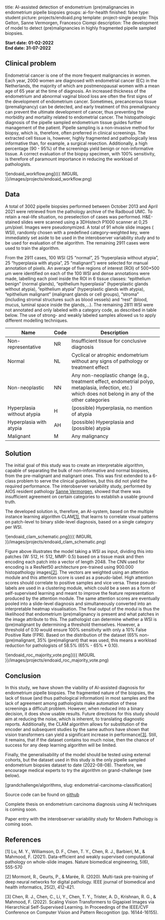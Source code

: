 title: AI-assisted detection of endometrium (pre)malignancies in endometrium pipelle biopsies
groups: ai-for-health
finished: false
type: student
picture: projects/endoaid.png
template: project-single
people: Thijs Gelton, Sanne Vermorgen, Francesco Ciompi
description: The development of model to detect (pre)malignancies in highly fragmented pipelle sampled biopsies.

<style>
    div.container>p, div.container>ol, div.container>ul, div.page-content>p, div.page-content>ol, div.page-content>ul, div.col-md-12.news-item>p {
        padding-right: 0 !important;
    }
    .col-md-4 {
        padding: 0 !important;
    }
</style>

**Start date: 01-02-2022** <br>
**End date: 31-07-2022**

## Clinical problem

Endometrial cancer is one of the more frequent malignancies in women. Each year, 2000 women are diagnosed with
endometrial cancer (EC) in the Netherlands, the majority of which are postmenopausal women with a mean age of 65 year at
the time of diagnosis. An increased thickness of the endometrium and abnormal vaginal blood loss are often the first
signs of the development of endometrium cancer. Sometimes, precancerous tissue (premalignancy) can be detected, and
early treatment of this premalignancy can prevent the ultimate development of cancer, thus preventing the morbidity and
mortality related to endometrial cancer. The histopathologic diagnosis of the pipelle sampled endometrium tissue guides
further management of the patient. Pipelle sampling is a non-invasive method for biopsy, which is, therefore, often
preferred in clinical screenings. The extracted cell tissue is, however, highly fragmented and pathologically less
informative than, for example, a surgical resection. Additionally, a high percentage (90 - 95%) of the screenings yield
benign or non-informative tissue. A correct evaluation of the biopsy specimen, with 100% sensitivity, is therefore of
paramount importance in reducing the workload of pathologists.

![endoaid_workflow.png]({{ IMGURL }}/images/projects/endoaid_workflow.png)

## Data

A total of 3002 pipelle biopsies performed between October 2013 and April 2021 were retrieved from the pathology archive
of the Radboud UMC. To retain a real-life situation, no preselection of cases was performed. H&E-stained slides were
scanned using a 3DHistech P1000 scanner at 0,25 µm/pixel. Images were pseudonymized. A total of 91 whole slide images (
WSI), randomly chosen with a predefined category-weighted key, were immediately set aside to be used in the
interobserver variability study and to be used for evaluation of the algorithm. The remaining 2911 cases were used to
train the algorithm.

From the 2911 cases, 100 WSI (25 “normal”, 25 “hyperplasia without atypia”, 25 “hyperplasia with atypia”, 25
“malignant”) were selected for manual annotation of pixels. An average of five regions of interest (ROI) of 500*500 µm
were identified on each of the 100 WSI and dense annotations were made, labelling each pixel inside the ROI in 6 tissue
classes: “epithelium benign” (normal glands), “epithelium hyperplasia” (hyperplastic glands without atypia), “epithelium
atypia” (hyperplastic glands with atypia), “epithelium malignant” (malignant glands or cell groups), “stroma” (including
stromal structures such as blood vessels) and “rest” (blood, mucus, luminal space inside the glands,…). The remaining
2811 WSI were not annotated and only labeled with a category code, as described in table below. The use of strong- and
weakly labeled samples allowed us to apply different modelling techniques.

| Name                       | Code | Description                                                                                                                                                   |
|----------------------------|------|---------------------------------------------------------------------------------------------------------------------------------------------------------------|
| Non-representative         | NR   | Insufficient tissue for conclusive diagnosis                                                                                                                  |
| Normal                     | NL   | Cyclical or atrophic endometrium without any signs of pathology or treatment effect                                                                           |
| Non-neoplastic             | NN   | Any non-neoplastic change (e.g., treatment effect, endometrial polyp, metaplasia, infection, etc.) </br> which does not belong in any of the other categories |
| Hyperplasia without atypia | H    | (possible) Hyperplasia, no mention of atypia                                                                                                                  |
| Hyperplasia with atypia    | AH   | (possible) Hyperplasia and (possible) atypia                                                                                                                  |
| Malignant                  | M    | Any malignancy                                                                                                                                                |

## Solution

The initial goal of this study was to create an interpretable algorithm, capable of separating the bulk of
non-informative and normal biopsies, from the pre-malignant and malignant ones. This was first extended to a 6-class
problem to serve the clinical guidelines, but this did not yield the required performance. The interobserver variability
study, performed by AIOS resident
pathology <a href="https://www.computationalpathologygroup.eu/members/sanne-vermorgen/">Sanne Vermorgen</a>, showed that
there was insufficient agreement on certain categories to establish a usable ground truth.

The developed solution is, therefore, an AI-system, based on the multiple instance learning algorithm CLAM[[1]](#1),
that learns to correlate visual patterns on patch-level to binary slide-level diagnosis, based on a single category per
WSI.

![endoaid_clam_schematic.png]({{ IMGURL }}/images/projects/endoaid_clam_schematic.png)

Figure above illustrates the model taking a WSI as input, dividing this into patches (W: 512, H: 512, MMP: 0.5) based on
a tissue
mask and then encoding each patch into a vector of length 2048. The CNN used for encoding is a ResNet50 architecture
pre-trained using 900.000 histopathology images[[2]](#2). The vectors are weighted using an attention module and this
attention score is used as a pseudo-label. High attention scores should correlate to positive samples and vice versa.
These pseudo-labels are used in a clustering module, which could be a seen as a form of self-supervised learning and
meant to improve the feature representation produced by the attention module. The same attention scores are eventually
pooled into a slide-level diagnosis and simultaneously converted into an interpretable heatmap visualisation. The final
output of the modul is thus the likelihood that endometrium (pre)malignancy is present and what patches in the image
attribute to this. The pathologist can determine whether a WSI is (pre)malignant by determining a threshold themselves.
However, a threshold of 0.10 would ensure 100% sensitivity with only a 10% False Positive Rate (FPR). Based on the
distribution of the
dataset (65% non-(pre)malignant, 35% (pre)malignant) that was used, this means a workload reduction for pathologists of
58.5% (65% - 65% * 0.10).

![endoaid_roc_majority_vote.png]({{ IMGURL }}/images/projects/endoaid_roc_majority_vote.png)

## Conclusion

In this study, we have shown the viability of AI-assisted diagnosis for endometrium pipelle biopsies. The fragmented
nature of the biopsies, the lack of tissue (and thus pathological information) in most samples and the lack of agreement
among pathologists make automation of these screenings a difficult problem. However, when reduced into a binary
decision, it does show usable results. Future directions for this study should aim at reducing the noise, which is
inherent, to translating diagnostic reports. Additionally, the CLAM algorithm allows for substitution of the encoder and
subsequent studies by the same authors have shown that vision transformers can yield a significant increase in
performance[[3]](#3). Still, it remains, that if the dataset contains too much noise, then the chance of success for any
deep learning algorithm will be limited.

Finally, the generalisability of the model should be tested using external cohorts, but the dataset used in this study
is the only pipelle sampled endometrium biopsies dataset to date (2022-08-08). Therefore, we encourage medical experts
to try the algorithm on grand-challenge (see below).

[grandchallenge/algorithms, slug: endometrial-carcinoma-classification]

Source code can be found on [github](https://github.com/diagnijmegen/pathology-endoaid)

Complete thesis on endometrium carcinoma diagnosis using AI techniques is coming soon. <!-- can be
found [here](https://) -->

Paper entry with the interobserver variability study for Modern Pathology is coming
soon. <!-- can be found [here](https://) -->

## References

<a id="#1">[1]</a> Lu, M. Y., Williamson, D. F., Chen, T. Y., Chen, R. J., Barbieri, M., & Mahmood, F. (2021).
Data-efficient and weakly supervised computational pathology on whole-slide images. Nature biomedical engineering, 5(6),
555-570

<a id="#2">[2]</a> Mormont, R., Geurts, P., & Marée, R. (2020). Multi-task pre-training of deep neural networks for
digital pathology. IEEE journal of biomedical and health informatics, 25(2), 412-421.

<a id="#3">[3]</a> Chen, R. J., Chen, C., Li, Y., Chen, T. Y., Trister, A. D., Krishnan, R. G., & Mahmood, F. (2022).
Scaling Vision Transformers to Gigapixel Images via Hierarchical Self-Supervised Learning. In Proceedings of the
IEEE/CVF Conference on Computer Vision and Pattern Recognition (pp. 16144-16155).
